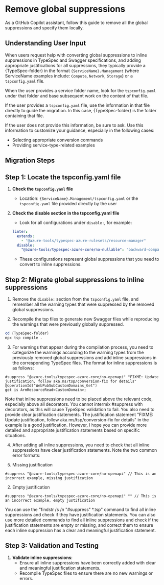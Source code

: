 # Remove global suppressions

As a GitHub Copilot assistant, follow this guide to remove all the global suppressions and specify them locally.

## Understanding User Input

When users request help with converting global suppressions to inline suppressions in TypeSpec and Swagger specifications, and adding appropriate justifications for all suppressions, they typically provide a {TypeSpec-folder} in the format `{ServiceName}.Management` (where ServiceName examples include: `Compute`, `Network`, `Storage`) or a `tspconfig.yaml` file.

When the user provides a service folder name, look for the `tspconfig.yaml` under that folder and base subsequent work on the content of that file.

If the user provides a `tspconfig.yaml` file, use the information in that file directly to guide the migration. In this case, {TypeSpec-folder} is the folder containing that file.

If the user does not provide this information, be sure to ask. Use this information to customize your guidance, especially in the following cases:
- Selecting appropriate conversion commands
- Providing service-type-related examples

## Migration Steps

## Step 1: Locate the tspconfig.yaml file

1. **Check the `tspconfig.yaml` file**
   - Location: `{ServiceName}.Management/tspconfig.yaml` or the `tspconfig.yaml` file provided directly by the user

2. **Check the disable section in the tspconfig.yaml file**
   - Look for all configurations under `disable:`, for example:
    ```yaml
    linter:
      extends:
        - "@azure-tools/typespec-azure-rulesets/resource-manager"
      disable:
        "@azure-tools/typespec-azure-core/no-nullable": "backward-compatibility"
    ```
   - These configurations represent global suppressions that you need to convert to inline suppressions.

## Step 2: Migrate global suppressions to inline suppressions

1. Remove the `disable:` section from the `tspconfig.yaml` file, and remember all the warning types that were suppressed by the removed global suppressions.

2. Recompile the tsp files to generate new Swagger files while reproducing the warnings that were previously globally suppressed.

```powershell
cd {TypeSpec-folder}
npx tsp compile .
```

3. For warnings that appear during the compilation process, you need to categorize the warnings according to the warning types from the previously removed global suppressions and add inline suppressions in the corresponding TypeSpec files. The format for inline suppressions is as follows:

```typespec
#suppress "@azure-tools/typespec-azure-core/no-openapi" "FIXME: Update justification, follow aka.ms/tsp/conversion-fix for details"
@operationId("WebPubSubCustomDomains_Get")
get is ArmResourceRead<CustomDomain>;
```

Note that inline suppressions need to be placed above the relevant code, especially above all decorators. You cannot intermix #suppress with decorators, as this will cause TypeSpec validation to fail. You also need to provide clear justification statements. The justification statement "FIXME: Update justification, follow aka.ms/tsp/conversion-fix for details" in the example is a good justification. However, I hope you can provide more detailed and appropriate justification statements based on specific situations.

4. After adding all inline suppressions, you need to check that all inline suppressions have clear justification statements. Note the two common error formats:

1. Missing justification

```typespec
#suppress "@azure-tools/typespec-azure-core/no-openapi" // This is an incorrect example, missing justification
```

2. Empty justification

```typespec
#suppress "@azure-tools/typespec-azure-core/no-openapi" "" // This is an incorrect example, empty justification
```

You can use the "findstr /s /n "#suppress" *.tsp" command to find all inline suppressions and check if they have justification statements. You can also use more detailed commands to find all inline suppressions and check if the justification statements are empty or missing, and correct them to ensure each inline suppression has a clear and meaningful justification statement.

## Step 3: Validation and Testing

1. **Validate inline suppressions**:
   - Ensure all inline suppressions have been correctly added with clear and meaningful justification statements.
   - Recompile TypeSpec files to ensure there are no new warnings or errors.
